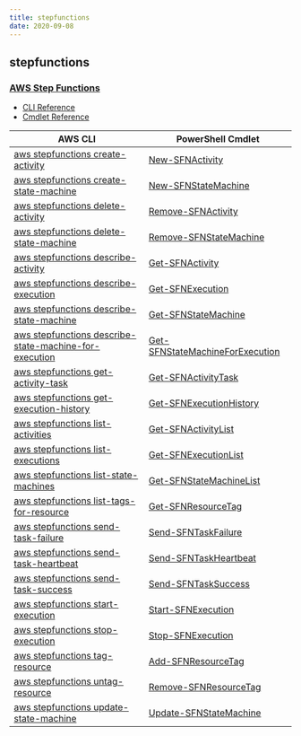```yaml
---
title: stepfunctions
date: 2020-09-08
---
```


## stepfunctions

### [AWS Step Functions](https://aws.amazon.com/step-functions/)

* [CLI Reference](https://docs.aws.amazon.com/cli/latest/reference/stepfunctions/index.html)
* [Cmdlet Reference](https://docs.aws.amazon.com/powershell/latest/reference/items/AWS_Step_Functions_cmdlets.html)

|AWS CLI|PowerShell Cmdlet|
|----|----|
|[aws stepfunctions create-activity](https://docs.aws.amazon.com/cli/latest/reference/stepfunctions/create-activity.html)|[New-SFNActivity](https://docs.aws.amazon.com/powershell/latest/reference/items/New-SFNActivity.html)|
|[aws stepfunctions create-state-machine](https://docs.aws.amazon.com/cli/latest/reference/stepfunctions/create-state-machine.html)|[New-SFNStateMachine](https://docs.aws.amazon.com/powershell/latest/reference/items/New-SFNStateMachine.html)|
|[aws stepfunctions delete-activity](https://docs.aws.amazon.com/cli/latest/reference/stepfunctions/delete-activity.html)|[Remove-SFNActivity](https://docs.aws.amazon.com/powershell/latest/reference/items/Remove-SFNActivity.html)|
|[aws stepfunctions delete-state-machine](https://docs.aws.amazon.com/cli/latest/reference/stepfunctions/delete-state-machine.html)|[Remove-SFNStateMachine](https://docs.aws.amazon.com/powershell/latest/reference/items/Remove-SFNStateMachine.html)|
|[aws stepfunctions describe-activity](https://docs.aws.amazon.com/cli/latest/reference/stepfunctions/describe-activity.html)|[Get-SFNActivity](https://docs.aws.amazon.com/powershell/latest/reference/items/Get-SFNActivity.html)|
|[aws stepfunctions describe-execution](https://docs.aws.amazon.com/cli/latest/reference/stepfunctions/describe-execution.html)|[Get-SFNExecution](https://docs.aws.amazon.com/powershell/latest/reference/items/Get-SFNExecution.html)|
|[aws stepfunctions describe-state-machine](https://docs.aws.amazon.com/cli/latest/reference/stepfunctions/describe-state-machine.html)|[Get-SFNStateMachine](https://docs.aws.amazon.com/powershell/latest/reference/items/Get-SFNStateMachine.html)|
|[aws stepfunctions describe-state-machine-for-execution](https://docs.aws.amazon.com/cli/latest/reference/stepfunctions/describe-state-machine-for-execution.html)|[Get-SFNStateMachineForExecution](https://docs.aws.amazon.com/powershell/latest/reference/items/Get-SFNStateMachineForExecution.html)|
|[aws stepfunctions get-activity-task](https://docs.aws.amazon.com/cli/latest/reference/stepfunctions/get-activity-task.html)|[Get-SFNActivityTask](https://docs.aws.amazon.com/powershell/latest/reference/items/Get-SFNActivityTask.html)|
|[aws stepfunctions get-execution-history](https://docs.aws.amazon.com/cli/latest/reference/stepfunctions/get-execution-history.html)|[Get-SFNExecutionHistory](https://docs.aws.amazon.com/powershell/latest/reference/items/Get-SFNExecutionHistory.html)|
|[aws stepfunctions list-activities](https://docs.aws.amazon.com/cli/latest/reference/stepfunctions/list-activities.html)|[Get-SFNActivityList](https://docs.aws.amazon.com/powershell/latest/reference/items/Get-SFNActivityList.html)|
|[aws stepfunctions list-executions](https://docs.aws.amazon.com/cli/latest/reference/stepfunctions/list-executions.html)|[Get-SFNExecutionList](https://docs.aws.amazon.com/powershell/latest/reference/items/Get-SFNExecutionList.html)|
|[aws stepfunctions list-state-machines](https://docs.aws.amazon.com/cli/latest/reference/stepfunctions/list-state-machines.html)|[Get-SFNStateMachineList](https://docs.aws.amazon.com/powershell/latest/reference/items/Get-SFNStateMachineList.html)|
|[aws stepfunctions list-tags-for-resource](https://docs.aws.amazon.com/cli/latest/reference/stepfunctions/list-tags-for-resource.html)|[Get-SFNResourceTag](https://docs.aws.amazon.com/powershell/latest/reference/items/Get-SFNResourceTag.html)|
|[aws stepfunctions send-task-failure](https://docs.aws.amazon.com/cli/latest/reference/stepfunctions/send-task-failure.html)|[Send-SFNTaskFailure](https://docs.aws.amazon.com/powershell/latest/reference/items/Send-SFNTaskFailure.html)|
|[aws stepfunctions send-task-heartbeat](https://docs.aws.amazon.com/cli/latest/reference/stepfunctions/send-task-heartbeat.html)|[Send-SFNTaskHeartbeat](https://docs.aws.amazon.com/powershell/latest/reference/items/Send-SFNTaskHeartbeat.html)|
|[aws stepfunctions send-task-success](https://docs.aws.amazon.com/cli/latest/reference/stepfunctions/send-task-success.html)|[Send-SFNTaskSuccess](https://docs.aws.amazon.com/powershell/latest/reference/items/Send-SFNTaskSuccess.html)|
|[aws stepfunctions start-execution](https://docs.aws.amazon.com/cli/latest/reference/stepfunctions/start-execution.html)|[Start-SFNExecution](https://docs.aws.amazon.com/powershell/latest/reference/items/Start-SFNExecution.html)|
|[aws stepfunctions stop-execution](https://docs.aws.amazon.com/cli/latest/reference/stepfunctions/stop-execution.html)|[Stop-SFNExecution](https://docs.aws.amazon.com/powershell/latest/reference/items/Stop-SFNExecution.html)|
|[aws stepfunctions tag-resource](https://docs.aws.amazon.com/cli/latest/reference/stepfunctions/tag-resource.html)|[Add-SFNResourceTag](https://docs.aws.amazon.com/powershell/latest/reference/items/Add-SFNResourceTag.html)|
|[aws stepfunctions untag-resource](https://docs.aws.amazon.com/cli/latest/reference/stepfunctions/untag-resource.html)|[Remove-SFNResourceTag](https://docs.aws.amazon.com/powershell/latest/reference/items/Remove-SFNResourceTag.html)|
|[aws stepfunctions update-state-machine](https://docs.aws.amazon.com/cli/latest/reference/stepfunctions/update-state-machine.html)|[Update-SFNStateMachine](https://docs.aws.amazon.com/powershell/latest/reference/items/Update-SFNStateMachine.html)|

